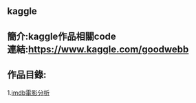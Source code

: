 ## kaggle
簡介:kaggle作品相關code<br>
連結:<https://www.kaggle.com/goodwebb>
---
## 作品目錄:
1.[imdb電影分析](https://www.kaggle.com/goodwebb/movie-eda-by-plotly-chinese-version/notebook)
